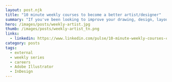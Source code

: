 ```yaml
---
layout: post.njk
title: "10 minute weekly courses to become a better artist/designer"
summary: "If you've been looking to improve your drawing, design, layout and photo editing skills, but keep a busy schedule, then these weekly series can help. They release once a week and include short, actionable tips and techniques from world class authors."
hero: /images/posts/weekly-artist.jpg
thumb: /images/posts/weekly-artist_tn.png
links:
  - linkedin: https://www.linkedin.com/pulse/10-minute-weekly-courses-can-help-you-become-better-ray-villalobos
category: posts
tags:
  - external
  - weekly series
  - careers
  - Adobe Illustrator
  - InDesign
---
```

